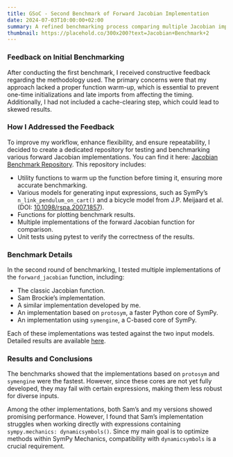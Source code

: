 ```yaml
---
title: GSoC - Second Benchmark of Forward Jacobian Implementation
date: 2024-07-03T10:00:00+02:00
summary: A refined benchmarking process comparing multiple Jacobian implementations with improved methodology and tooling.
thumbnail: https://placehold.co/300x200?text=Jacobian+Benchmark+2
---
```


### **Feedback on Initial Benchmarking**

After conducting the first benchmark, I received constructive feedback regarding the methodology used. The primary concerns were that my approach lacked a proper function warm-up, which is essential to prevent one-time initializations and late imports from affecting the timing. Additionally, I had not included a cache-clearing step, which could lead to skewed results.

### **How I Addressed the Feedback**

To improve my workflow, enhance flexibility, and ensure repeatability, I decided to create a dedicated repository for testing and benchmarking various forward Jacobian implementations. You can find it here: [Jacobian Benchmark Repository](https://github.com/ricdigi/jacobian_benchmark). This repository includes:

- Utility functions to warm up the function before timing it, ensuring more accurate benchmarking.
- Various models for generating input expressions, such as SymPy’s `n_link_pendulum_on_cart()` and a bicycle model from J.P. Meijaard et al. (DOI: [10.1098/rspa.2007.1857](https://doi.org/10.1098/rspa.2007.1857)).
- Functions for plotting benchmark results.
- Multiple implementations of the forward Jacobian function for comparison.
- Unit tests using pytest to verify the correctness of the results.

### **Benchmark Details**

In the second round of benchmarking, I tested multiple implementations of the `forward_jacobian` function, including:

- The classic Jacobian function.
- Sam Brockie’s implementation.
- A similar implementation developed by me.
- An implementation based on `protosym`, a faster Python core of SymPy.
- An implementation using `symengine`, a C-based core of SymPy.

Each of these implementations was tested against the two input models. Detailed results are available [here](https://github.com/sympy/sympy/issues/26730#issuecomment-2199939076).

### **Results and Conclusions**

The benchmarks showed that the implementations based on `protosym` and `symengine` were the fastest. However, since these cores are not yet fully developed, they may fail with certain expressions, making them less robust for diverse inputs.

Among the other implementations, both Sam’s and my versions showed promising performance. However, I found that Sam’s implementation struggles when working directly with expressions containing `sympy.mechanics: dynamicsymbols()`. Since my main goal is to optimize methods within SymPy Mechanics, compatibility with `dynamicsymbols` is a crucial requirement.
